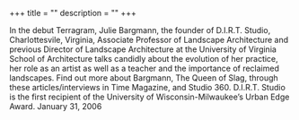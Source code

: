 +++
title = ""
description = ""
+++

In the debut Terragram, Julie Bargmann, the founder of D.I.R.T. Studio, Charlottesvile, Virginia, Associate Professor of Landscape Architecture and previous Director of Landscape Architecture at the University of Virginia School of Architecture talks candidly about the evolution of her practice, her role as an artist as well as a teacher and the importance of reclaimed landscapes. Find out more about Bargmann, The Queen of Slag, through these articles/interviews in Time Magazine, and Studio 360. D.I.R.T. Studio is the first recipient of the University of Wisconsin-Milwaukee’s Urban Edge Award. January 31, 2006
